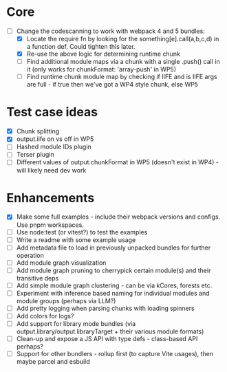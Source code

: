# Core

- [ ] Change the codescanning to work with webpack 4 and 5 bundles:
  - [x] Locate the require fn by looking for the something[e].call(a,b,c,d) in a function def. Could tighten this later.
  - [x] Re-use the above logic for determining runtime chunk
  - [ ] Find additional module maps via a chunk with a single .push() call in it (only works for chunkFormat: 'array-push' in WP5)
  - [ ] Find runtime chunk module map by checking if IIFE and is IIFE args are full - if true then we've got a WP4 style chunk, else WP5

# Test case ideas

- [x] Chunk splitting
- [x] output.iife on vs off in WP5
- [ ] Hashed module IDs plugin
- [ ] Terser plugin
- [ ] Different values of output.chunkFormat in WP5 (doesn't exist in WP4) - will likely need dev work

# Enhancements

- [x] Make some full examples - include their webpack versions and configs. Use pnpm workspaces.
- [ ] Use node:test (or vitest?) to test the examples
- [ ] Write a readme with some example usage
- [ ] Add metadata file to load in previously unpacked bundles for further operation
- [ ] Add module graph visualization
- [ ] Add module graph pruning to cherrypick certain module(s) and their transitive deps
- [ ] Add simple module graph clustering - can be via kCores, forests etc.
- [ ] Experiment with inference based naming for individual modules and module groups (perhaps via LLM?)
- [ ] Add pretty logging when parsing chunks with loading spinners
- [ ] Add colors for logs?
- [ ] Add support for library mode bundles (via output.library/output.libraryTarget + their various module formats)
- [ ] Clean-up and expose a JS API with type defs - class-based API perhaps?
- [ ] Support for other bundlers - rollup first (to capture Vite usages), then maybe parcel and esbuild
